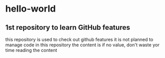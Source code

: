 # hello-world
1st repository to learn GitHub features
---
this repository is used to check out github features
it is not planned to manage code in this repository
the content is if no value, don't waste yor time reading the content
